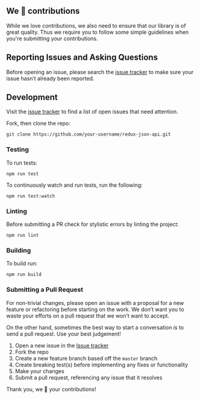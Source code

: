 We 💜 contributions
-------------------

While we love contributions, we also need to ensure that our library is of great quality. Thus we require you to follow some simple guidelines when you're submitting your contributions.

## Reporting Issues and Asking Questions

Before opening an issue, please search the [issue tracker](https://github.com/dixieio/redux-json-api/issues) to make sure your issue hasn’t already been reported.

## Development

Visit the [issue tracker](https://github.com/dixieio/redux-json-api/issues) to find a list of open issues that need attention.

Fork, then clone the repo:

```
git clone https://github.com/your-username/redux-json-api.git
```

### Testing

To run tests:

```
npm run test
```

To continuously watch and run tests, run the following:

```
npm run test:watch
```

### Linting
Before submitting a PR check for stylistic errors by linting the project:
```
npm run lint
```

### Building

To build run:

```
npm run build
```

### Submitting a Pull Request

For non-trivial changes, please open an issue with a proposal for a new feature or refactoring before starting on the work. We don’t want you to waste your efforts on a pull request that we won’t want to accept.

On the other hand, sometimes the best way to start a conversation *is* to send a pull request. Use your best judgement!

1. Open a new issue in the [Issue tracker](https://github.com/dixieio/redux-json-api/issues)
1. Fork the repo
1. Create a new feature branch based off the `master` branch
1. Create breaking test(s) before implementing any fixes or functionality
1. Make your changes
1. Submit a pull request, referencing any issue that it resolves

Thank you, we 💜 your contributions!
